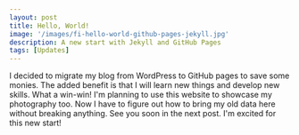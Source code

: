 ```yaml
---
layout: post
title: Hello, World!
image: '/images/fi-hello-world-github-pages-jekyll.jpg'
description: A new start with Jekyll and GitHub Pages
tags: [Updates]
---
```


I decided to migrate my blog from WordPress to GitHub pages to save some monies. The added benefit is that I will learn new things and develop new skills. What a win-win! I'm planning to use this website to showcase my photography too. Now I have to figure out how to bring my old data here without breaking anything. See you soon in the next post. I'm excited for this new start!
